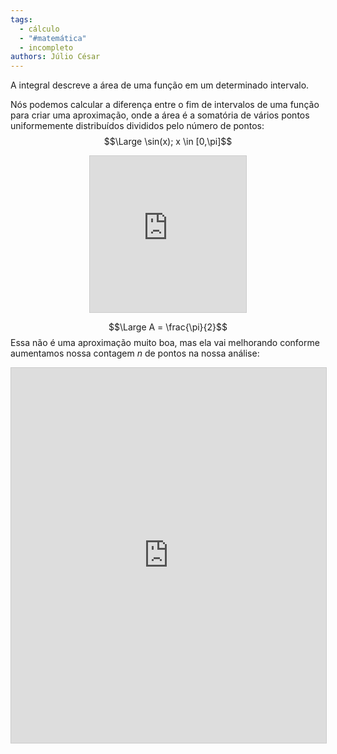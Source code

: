 ```yaml
---
tags:
  - cálculo
  - "#matemática"
  - incompleto
authors: Júlio César
---
```

A integral descreve a área de uma função em um determinado intervalo.

Nós podemos calcular a diferença entre o fim de intervalos de uma função para criar uma aproximação, onde a área é a somatória de vários pontos uniformemente distribuídos divididos pelo número de pontos:
$$\Large \sin(x); x \in [0,\pi]$$
<div style="display:flex; align-items:center; justify-content: center">
<iframe src="https://www.desmos.com/calculator/znuaibwq6t?embed" width="250" height="250" style="border: 1px solid #ccc" frameborder=0></iframe>
</div>

$$\Large A = \frac{\pi}{2}$$
Essa não é uma aproximação muito boa, mas ela vai melhorando conforme aumentamos nossa contagem $n$ de pontos na nossa análise:

<iframe src="https://www.desmos.com/calculator/uxlt9ticvf?lang=pt-BR" title="Demo" height=600 width=100% seamless="seamless"  style="border: 1px solid #ccc" frameborder=0/>

Dessa forma, conforme aproximamos infinitas divisões, chegamos no valor certo da área da função.
## Definição
Sejam $a,b\in \mathbb{R}$, e $f$ uma função [[Limite#Continuidade|contínua]] no [[intervalo]] $[a,b]$m a integral definida de $f$ se dá por: 
$$\Large \int_a^b f(x) dx = \lim_{n \to \infty} \sum_{i=0}^n f(x_i^*)\Delta x$$

Onde $$ \Delta x = \frac{b-a}{n}$$ E $x_i^*$ a extremidade do subintervalo $a + i\Delta x_i$;

No caso dessa função:

$$\Large\int_0^\pi \sin x\ dx = 2$$ 
## Integral indefinida

A integral indefinida é um conjunto de funções que informam sobre o comportamento de uma integral, ela se dá por:

$$\Large F(x) + C =\int f(x) dx \iff \int_a^b f(x)dx =  F(x) \bigg|^b_a \ \forall (a,b)\in I \subseteq \mathbb{R}$$

onde $C$ é qualquer constante.
### Relação com a [[derivada]]
A função $F$ é uma anti[[derivada]] de $f$, ou seja, $f' = F$, assim, a melhor forma de descobrir a integral indefinida de uma função é encontrar a sua antiderivada.

$$\Large \frac{d}{dx}\int f(x)\ dx= f(x)$$

## Propriedades da integral